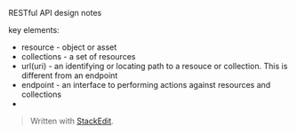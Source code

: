 RESTful API design notes 

key elements:
- resource - object or asset 
- collections - a set of resources 
- url(uri) - an identifying or locating path to a resouce or collection. This is different from an endpoint 
- endpoint - an interface to performing actions against resources and collections
- 




> Written with [StackEdit](https://stackedit.io/).
<!--stackedit_data:
eyJoaXN0b3J5IjpbMTY4MjQxMDQ4NSwyMTQxNTYxMzU4XX0=
-->